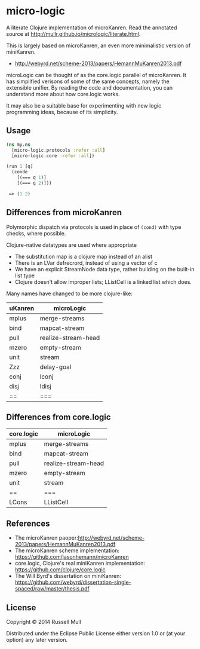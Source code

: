# micro-logic

A literate Clojure implementation of microKanren. Read the annotated source
at http://mullr.github.io/micrologic/literate.html.

This is largely based on microKanren, an even more minimalistic version of miniKanren.
- http://webyrd.net/scheme-2013/papers/HemannMuKanren2013.pdf



microLogic can be thought of as the core.logic parallel of
microKanren. It has simplified verisons of some of the same concepts,
namely the extensible unifier. By reading the code and documentation,
you can understand more about how core.logic works.

It may also be a suitable base for experimenting with new logic
programming ideas, because of its simplicity.

## Usage

```clojure
(ns my.ns
  [micro-logic.protocols :refer :all]
  [micro-logic.core :refer :all])

(run 1 [q]
  (conde
    [(=== q 1)]
    [(=== q 2)]))

 => (1 2)
 ```



## Differences from microKanren

Polymorphic dispatch via protocols is used in place of `(cond)` with
type checks, where possible.

Clojure-native datatypes are used where appropriate
- The substitution map is a clojure map instead of an alist
- There is an LVar defrecrord, instead of using a vector of c
- We have an explicit StreamNode data type, rather building on the
  built-in list type
- Clojure doesn't allow improper lists; LListCell is a linked list
  which does.

Many names have changed to be more clojure-like:

|uKanren | microLogic          |
|--------|---------------------|
|mplus   | merge-streams       |
|bind    | mapcat-stream       |
|pull    | realize-stream-head |
|mzero   | empty-stream        |
|unit    | stream              |
|Zzz     | delay-goal          |
|conj    | lconj               |
|disj    | ldisj               |
|==      | ===                 |


## Differences from core.logic

|core.logic | microLogic           |
|-----------|----------------------|
|mplus      | merge-streams        |
|bind       | mapcat-stream        |
|pull       | realize-stream-head  |
|mzero      | empty-stream         |
|unit       | stream               |
|==         | ===                  |
|LCons      | LListCell            |



## References

- The microKanren paoper:http://webyrd.net/scheme-2013/papers/HemannMuKanren2013.pdf
- The microKanren scheme implementation: https://github.com/jasonhemann/microKanren
- core.logic, Clojure's real miniKanren implementation: https://github.com/clojure/core.logic
- The Will Byrd's dissertation on miniKanren: https://github.com/webyrd/dissertation-single-spaced/raw/master/thesis.pdf

## License

Copyright © 2014 Russell Mull

Distributed under the Eclipse Public License either version 1.0 or (at
your option) any later version.
